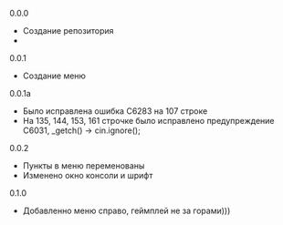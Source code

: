 0.0.0
- Создание репозитория
- 
0.0.1
- Создание меню

0.0.1a
- Было исправлена ошибка C6283 на 107 строке
- На 135, 144, 153, 161 строчке было исправлено предупреждение C6031, _getch() -> cin.ignore();

0.0.2
- Пункты в меню переменованы
- Изменено окно консоли и шрифт

 0.1.0
- Добавленно меню справо, геймплей не за горами)))

